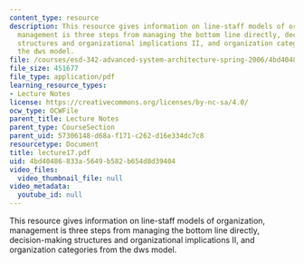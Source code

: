 ```yaml
---
content_type: resource
description: This resource gives information on line-staff models of organization,
  management is three steps from managing the bottom line directly, decision-making
  structures and organizational implications II, and organization categories from
  the dws model.
file: /courses/esd-342-advanced-system-architecture-spring-2006/4bd40486833a5649b582b654d8d39404_lecture17.pdf
file_size: 451677
file_type: application/pdf
learning_resource_types:
- Lecture Notes
license: https://creativecommons.org/licenses/by-nc-sa/4.0/
ocw_type: OCWFile
parent_title: Lecture Notes
parent_type: CourseSection
parent_uid: 57306148-d68a-f171-c262-d16e334dc7c8
resourcetype: Document
title: lecture17.pdf
uid: 4bd40486-833a-5649-b582-b654d8d39404
video_files:
  video_thumbnail_file: null
video_metadata:
  youtube_id: null
---
```

This resource gives information on line-staff models of organization, management is three steps from managing the bottom line directly, decision-making structures and organizational implications II, and organization categories from the dws model.